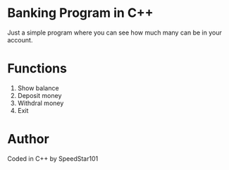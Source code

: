 # Banking Program in C++

Just a simple program where you can see how much many can be in your account.

# Functions

1. Show balance
2. Deposit money
3. Withdral money
4. Exit

# Author

Coded in C++ by SpeedStar101
